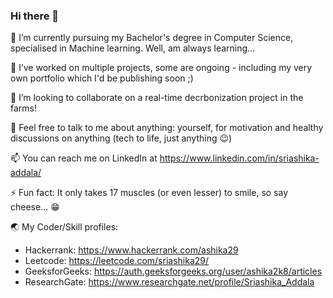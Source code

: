 ### Hi there 👋

🌱 I’m currently pursuing my Bachelor's degree in Computer Science, specialised in Machine learning. Well, am always learning...

🔭 I’ve worked on multiple projects, some are ongoing - including my very own portfolio which I'd be publishing soon ;)

👯 I’m looking to collaborate on a real-time decrbonization project in the farms!

💬 Feel free to talk to me about anything: yourself, for motivation and healthy discussions on anything (tech to life, just anything 😉)

📫 You can reach me on LinkedIn at https://www.linkedin.com/in/sriashika-addala/

⚡ Fun fact: It only takes 17 muscles (or even lesser) to smile, so say cheese... 😁

🌏 My Coder/Skill profiles:
- Hackerrank: https://www.hackerrank.com/ashika29
- Leetcode: https://leetcode.com/sriashika29/
- GeeksforGeeks: https://auth.geeksforgeeks.org/user/ashika2k8/articles
- ResearchGate: https://www.researchgate.net/profile/Sriashika_Addala

